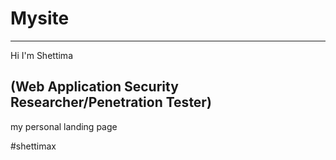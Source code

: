 # Mysite
---
Hi I'm Shettima

(Web Application Security Researcher/Penetration Tester)
-------------------
my personal landing page

#shettimax
